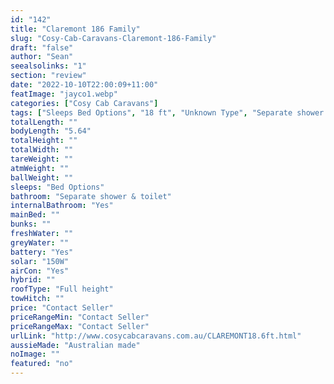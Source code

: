```yaml
---
id: "142"
title: "Claremont 186 Family"
slug: "Cosy-Cab-Caravans-Claremont-186-Family"
draft: "false"
author: "Sean"
seealsolinks: "1"
section: "review"
date: "2022-10-10T22:00:09+11:00"
featImage: "jayco1.webp"
categories: ["Cosy Cab Caravans"]
tags: ["Sleeps Bed Options", "18 ft", "Unknown Type", "Separate shower & toilet", "Full height", "Price Unknown"]
totalLength: ""
bodyLength: "5.64"
totalHeight: ""
totalWidth: ""
tareWeight: ""
atmWeight: ""
ballWeight: ""
sleeps: "Bed Options"
bathroom: "Separate shower & toilet"
internalBathroom: "Yes"
mainBed: ""
bunks: ""
freshWater: ""
greyWater: ""
battery: "Yes"
solar: "150W"
airCon: "Yes"
hybrid: ""
roofType: "Full height"
towHitch: ""
price: "Contact Seller"
priceRangeMin: "Contact Seller"
priceRangeMax: "Contact Seller"
urlLink: "http://www.cosycabcaravans.com.au/CLAREMONT18.6ft.html"
aussieMade: "Australian made"
noImage: ""
featured: "no"
---
```

